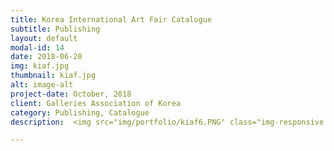 ```yaml
---
title: Korea International Art Fair Catalogue
subtitle: Publishing
layout: default
modal-id: 14
date: 2018-06-20
img: kiaf.jpg
thumbnail: kiaf.jpg
alt: image-alt
project-date: October, 2018
client: Galleries Association of Korea
category: Publishing, Catalogue
description:  <img src="img/portfolio/kiaf6.PNG" class="img-responsive img-centered" alt="">  <img src="img/portfolio/kiaf0.PNG" class="img-responsive img-centered" alt=""> <img src="img/portfolio/kiaf.PNG" class="img-responsive img-centered" alt=""> <img src="img/portfolio/kiaf01.PNG" class="img-responsive img-centered" alt=""><img src="img/portfolio/kiaf2.PNG" class="img-responsive img-centered" alt=""> <img src="img/portfolio/kiaf3.PNG" class="img-responsive img-centered" alt="">  <img src="img/portfolio/kiaf7.PNG" class="img-responsive img-centered" alt=""> <img src="img/portfolio/kiaf4.PNG" class="img-responsive img-centered" alt=""><img src="img/portfolio/kiaf5.PNG" class="img-responsive img-centered" alt=""> <p> Publishg_Monthlyart , design_studio fnt. <br> </p><p> <b>2018 KIAF ART SEOUL CATALOGUE  </b> <br> <button class="button_I" style="vertical-align:middle"  onclick=" window.open('http://kiaf.org/2018/catalog/', '_blank')"><span>You can see the whole book here </span></button> </p>

---
```

